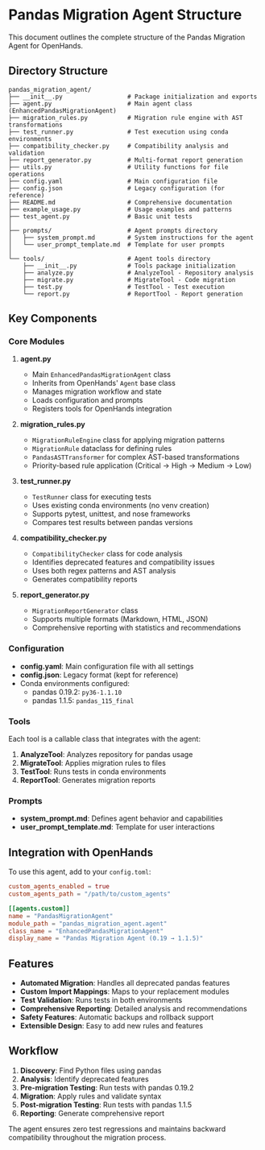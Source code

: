 # Pandas Migration Agent Structure

This document outlines the complete structure of the Pandas Migration Agent for OpenHands.

## Directory Structure

```
pandas_migration_agent/
├── __init__.py                  # Package initialization and exports
├── agent.py                     # Main agent class (EnhancedPandasMigrationAgent)
├── migration_rules.py           # Migration rule engine with AST transformations
├── test_runner.py               # Test execution using conda environments
├── compatibility_checker.py     # Compatibility analysis and validation
├── report_generator.py          # Multi-format report generation
├── utils.py                     # Utility functions for file operations
├── config.yaml                  # Main configuration file
├── config.json                  # Legacy configuration (for reference)
├── README.md                    # Comprehensive documentation
├── example_usage.py             # Usage examples and patterns
├── test_agent.py                # Basic unit tests
│
├── prompts/                     # Agent prompts directory
│   ├── system_prompt.md         # System instructions for the agent
│   └── user_prompt_template.md  # Template for user prompts
│
└── tools/                       # Agent tools directory
    ├── __init__.py              # Tools package initialization
    ├── analyze.py               # AnalyzeTool - Repository analysis
    ├── migrate.py               # MigrateTool - Code migration
    ├── test.py                  # TestTool - Test execution
    └── report.py                # ReportTool - Report generation
```

## Key Components

### Core Modules

1. **agent.py**
   - Main `EnhancedPandasMigrationAgent` class
   - Inherits from OpenHands' `Agent` base class
   - Manages migration workflow and state
   - Loads configuration and prompts
   - Registers tools for OpenHands integration

2. **migration_rules.py**
   - `MigrationRuleEngine` class for applying migration patterns
   - `MigrationRule` dataclass for defining rules
   - `PandasASTTransformer` for complex AST-based transformations
   - Priority-based rule application (Critical → High → Medium → Low)

3. **test_runner.py**
   - `TestRunner` class for executing tests
   - Uses existing conda environments (no venv creation)
   - Supports pytest, unittest, and nose frameworks
   - Compares test results between pandas versions

4. **compatibility_checker.py**
   - `CompatibilityChecker` class for code analysis
   - Identifies deprecated features and compatibility issues
   - Uses both regex patterns and AST analysis
   - Generates compatibility reports

5. **report_generator.py**
   - `MigrationReportGenerator` class
   - Supports multiple formats (Markdown, HTML, JSON)
   - Comprehensive reporting with statistics and recommendations

### Configuration

- **config.yaml**: Main configuration file with all settings
- **config.json**: Legacy format (kept for reference)
- Conda environments configured:
  - pandas 0.19.2: `py36-1.1.10`
  - pandas 1.1.5: `pandas_115_final`

### Tools

Each tool is a callable class that integrates with the agent:

1. **AnalyzeTool**: Analyzes repository for pandas usage
2. **MigrateTool**: Applies migration rules to files
3. **TestTool**: Runs tests in conda environments
4. **ReportTool**: Generates migration reports

### Prompts

- **system_prompt.md**: Defines agent behavior and capabilities
- **user_prompt_template.md**: Template for user interactions

## Integration with OpenHands

To use this agent, add to your `config.toml`:

```toml
custom_agents_enabled = true
custom_agents_path = "/path/to/custom_agents"

[[agents.custom]]
name = "PandasMigrationAgent"
module_path = "pandas_migration_agent.agent"
class_name = "EnhancedPandasMigrationAgent"
display_name = "Pandas Migration Agent (0.19 → 1.1.5)"
```

## Features

- **Automated Migration**: Handles all deprecated pandas features
- **Custom Import Mappings**: Maps to your replacement modules
- **Test Validation**: Runs tests in both environments
- **Comprehensive Reporting**: Detailed analysis and recommendations
- **Safety Features**: Automatic backups and rollback support
- **Extensible Design**: Easy to add new rules and features

## Workflow

1. **Discovery**: Find Python files using pandas
2. **Analysis**: Identify deprecated features
3. **Pre-migration Testing**: Run tests with pandas 0.19.2
4. **Migration**: Apply rules and validate syntax
5. **Post-migration Testing**: Run tests with pandas 1.1.5
6. **Reporting**: Generate comprehensive report

The agent ensures zero test regressions and maintains backward compatibility throughout the migration process.
